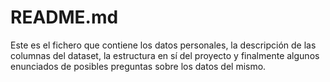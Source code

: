 # README.md
Este es el fichero que contiene los datos personales, la descripción de las columnas del dataset, la estructura en sí del proyecto y finalmente algunos enunciados de posibles preguntas sobre los datos del mismo.
